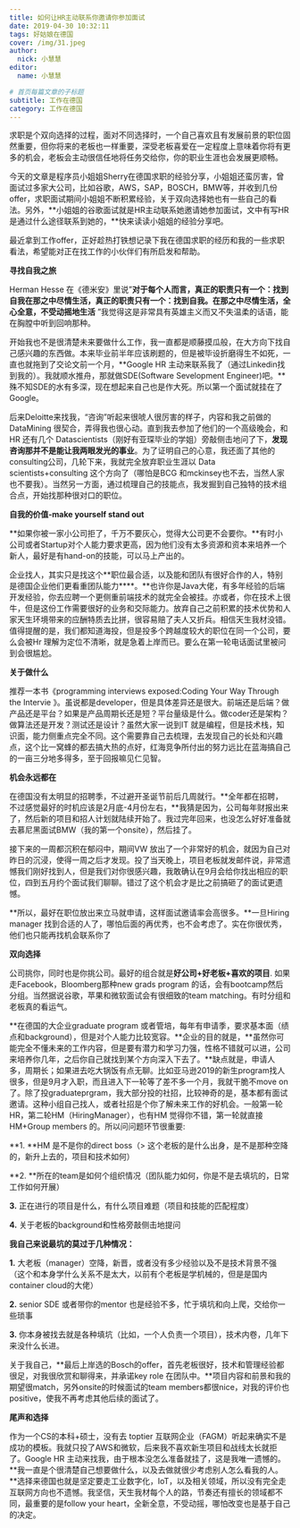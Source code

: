 ```yaml
---
title: 如何让HR主动联系你邀请你参加面试
date: 2019-04-30 10:32:11
tags: 好姑娘在德国
cover: /img/31.jpeg
author: 
  nick: 小慧慧
editor:
  name: 小慧慧

# 首页每篇文章的子标题
subtitle: 工作在德国
category: 工作在德国
---
```


求职是个双向选择的过程，面对不同选择时，一个自己喜欢且有发展前景的职位固然重要，但你将来的老板也一样重要，深受老板喜爱在一定程度上意味着你将有更多的机会，老板会主动很信任地将任务交给你，你的职业生涯也会发展更顺畅。

  

今天的文章是程序员小姐姐Sherry在德国求职的经验分享，小姐姐还蛮厉害，曾面试过多家大公司，比如谷歌，AWS，SAP，BOSCH，BMW等，并收到几份offer，求职面试期间小姐姐不断积累经验，关于双向选择她也有一些自己的看法。另外，**小姐姐的谷歌面试就是HR主动联系她邀请她参加面试，文中有写HR是通过什么途径联系到她的，**快来读读小姐姐的经验分享吧。


  

  

最近拿到工作offer，正好趁热打铁想记录下我在德国求职的经历和我的一些求职看法，希望能对正在找工作的小伙伴们有所启发和帮助。  


**寻找自我之旅**

  

Herman Hesse 在《德米安》里说”**对于每个人而言，真正的职责只有一个：找到自我在那之中尽情生活，真正的职责只有一个：找到自我。在那之中尽情生活，全心全意，不受动摇地生活** ”我觉得这是非常具有英雄主义而又不失温柔的话语，能在胸膛中听到回响那种。

  

开始我也不是很清楚未来要做什么工作，我一直都是顺藤摸瓜般，在大方向下找自己感兴趣的东西做。本来毕业前半年应该刷题的，但是被毕设折磨得生不如死，一直也就拖到了交论文前一个月，**Google HR 主动来联系我了（通过Linkedin找到我的）。我就顺水推舟，那就做SDE(Software Sevelopment Engineer)吧。**殊不知SDE的水有多深，现在想起来自己也是作大死。所以第一个面试就挂在了Google。

  
  

后来Deloitte来找我，“咨询”听起来很唬人很厉害的样子，内容和我之前做的DataMining 很契合，弄得我也很心动。直到我去参加了他们的一个高级晚会，和HR 还有几个 Datascientists（刚好有亚琛毕业的学姐）旁敲侧击地问了下，**发现咨询那并不是能让我两眼发光的事业**。为了证明自己的心意，我还面了其他的consulting公司，几轮下来，我就完全放弃职业生涯以 Data scientists+consulting 这个方向了（哪怕是BCG 和mckinsey也不去，当然人家也不要我）。当然另一方面，通过梳理自己的技能点，我发掘到自己独特的技术组合点，开始找那种很对口的职位。

  

**自我的价值-make yourself stand out**

  

**如果你被一家小公司拒了，千万不要灰心，觉得大公司更不会要你。**有时小公司或者Startup对个人能力要求更高，因为他们没有太多资源和资本来培养一个新人，最好是有hand-on的技能，可以马上产出的。

  

企业找人，其实只是找这个**职位最合适，以及能和团队有很好合作的人，特别是德国企业他们更看重团队能力****。**也许你是Java大佬，有多年经验的后端开发经验，你去应聘一个更侧重前端技术的就完全会被挂。亦或者，你在技术上很牛，但是这份工作需要很好的业务和交际能力。放弃自己之前积累的技术优势和人家天生环境带来的应酬特质去比拼，很容易赔了夫人又折兵。相信天生我材没错。值得提醒的是，我们都知道海投，但是投多个跨越度较大的职位在同一个公司，要么会被Hr 理解为定位不清晰，就是急着上岸而已。要么在第一轮电话面试里被问到会很尴尬。

  

**关于做什么**

  

推荐一本书《programming interviews exposed:Coding Your Way Through the Intervie 》。虽说都是developer，但是具体差异还是很大。前端还是后端？做产品还是平台？如果是产品周期长还是短？平台量级是什么。做coder还是架构？做算法还是开发？测试还是设计？虽然大家一说到IT 就是编程，但是技术栈，知识面，能力侧重点完全不同。这个需要靠自己去梳理，去发现自己的长处和兴趣点，这个比一窝蜂的都去搞大热的点好，红海竞争所付出的努力远比在蓝海搞自己的一亩三分地多得多，至于回报嘛见仁见智。


**机会永远都在**

在德国没有太明显的招聘季，不过避开圣诞节前后几周就行。**全年都在招聘，不过感觉最好的时机应该是2月底-4月份左右，**我猜是因为，公司每年财报出来了，然后新的项目和招人计划就陆续开始了。我过完年回来，也没怎么好好准备就去慕尼黑面试BMW（我的第一个onsite），然后挂了。

  

接下来的一周都沉积在郁闷中，期间VW 放出了一个非常好的机会，就因为自己对昨日的沉浸，使得一周之后才发现。投了当天晚上，项目老板就发邮件说，非常遗憾我们刚好找到人，但是我们对你很感兴趣，我敢确认在9月会给你找出相应的职位，四到五月约个面试我们聊聊。错过了这个机会才是比之前搞砸了的面试更遗憾。

  

  

**所以，最好在职位放出来立马就申请，这样面试邀请率会高很多。**一旦Hiring manager 找到合适的人了，哪怕后面的再优秀，也不会考虑了。实在你很优秀，他们也只能再找机会联系你了

  

**双向选择**

  

公司挑你，同时也是你挑公司。最好的组合就是**好公司+好老板+喜欢的项目**. 如果走Facebook，Bloomberg那种new grads program 的话，会有bootcamp然后分组。当然据说谷歌，苹果和微软面试会有很细致的team matching。有时分组和老板真的看运气。

**在德国的大企业graduate program 或者管培，每年有申请季，要求基本面（绩点和background），但是对个人能力比较宽容。**企业的目的就是，**虽然你可能完全不懂未来的工作内容，但是要有潜力和学习力强，性格不错就可以进，公司来培养你几年，之后你自己就找到某个方向深入下去了。**缺点就是，申请人多，周期长；如果进去吃大锅饭有点无聊。比如亚马逊2019的新生program找人很多，但是9月才入职，而且进入下一轮等了差不多一个月，我就干脆不move on了。除了投graduateprgram，我大部分投的社招，比较神奇的是，基本都有面试邀请。这种小组自己找人，或者社招是个你了解未来工作的好机会。一般第一轮HR，第二轮HM（HiringManager），也有HM 觉得你不错，第一轮就直接HM+Group members 的。所以问问题环节很重要:

  

**1. **HM 是不是你的direct boss（> 这个老板的是什么出身，是不是那种空降的，新升上去的，项目和技术如何）

**2. **所在的team是如何个组织情况（团队能力如何，你是不是去填坑的，日常工作如何开展）

**3\.** 正在进行的项目是什么，有什么项目难题（项目和技能的匹配程度）

**4\.** 关于老板的background和性格旁敲侧击地提问

  

**我自己来说最坑的莫过于几种情况：**

**1\.** 大老板（manager）空降，新晋，或者没有多少经验以及不是技术背景不强（这个和本身学什么关系不是太大，以前有个老板是学机械的，但是是国内container cloud的大佬）

**2\.** senior SDE 或者带你的mentor 也是经验不多，忙于填坑和向上爬，交给你一些琐事

**3\.** 你本身被找去就是各种填坑（比如，一个人负责一个项目），技术内卷，几年下来没什么长进。

关于我自己，**最后上岸选的Bosch的offer，首先老板很好，技术和管理经验都很足，对我很欣赏和聊得来，并承诺key role 在团队中。**项目内容和前景和我的期望很match，另外onsite的时候面试的team members都很nice，对我的评价也positive，使我不再考虑其他后续的面试了。

  

**尾声和选择**

  

作为一个CS的本科+硕士，没有去 toptier 互联网企业（FAGM）听起来确实不是成功的模板。我就只投了AWS和微软，后来我不喜欢新生项目和战线太长就拒了。Google HR 主动来找我，由于根本没怎么准备就挂了，这是我唯一遗憾的。**我一直是个很清楚自己想要做什么，以及去做就很少考虑别人怎么看我的人。**选择来德国也就是坚定要走工业数字化，IoT，以及相关领域，所以没有完全走互联网方向也不遗憾。我坚信，天生我材每个人的路，节奏还有擅长的领域都不同，最重要的是follow your heart，全新全意，不受动摇，哪怕改变也是基于自己的决定。